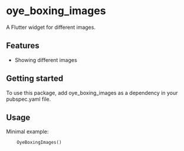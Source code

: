 # oye_boxing_images

A Flutter widget for different images.

## Features

 - Showing different images 

## Getting started

To use this package, add oye_boxing_images as a dependency in your pubspec.yaml file.

## Usage

Minimal example:

```dart
    OyeBoxingImages()
```
